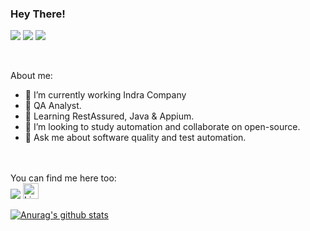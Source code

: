 
<!--
**renatograsso95/renatograsso95** is a ✨ _special_ ✨ repository because its `README.md` (this file) appears on your GitHub profile.

Here are some ideas to get you started:

- 🔭 I’m currently working on ...
- 🌱 I’m currently learning ...
- 👯 I’m looking to collaborate on ...
- 🤔 I’m looking for help with ...
- 💬 Ask me about ...
- 📫 How to reach me: ...
- 😄 Pronouns: ...
- ⚡ Fun fact: ...
-->

### Hey There! 

[<img src="https://img.shields.io/badge/%F0%9F%92%9C-Tests-blue?style=for-the-badge&color=purple"/>](#)
[<img src="https://img.shields.io/badge/%F0%9F%92%9C-Automation-blue?style=for-the-badge&color=pink"/>](#)
[<img src="https://img.shields.io/badge/%F0%9F%92%9C-Games-blue?style=for-the-badge&color=black"/>](#)

<br>

About me: 
- 🔭 I’m currently working Indra Company
- 🐻 QA Analyst.
- 🌱 Learning RestAssured, Java & Appium.
- 👯 I’m looking to study automation and collaborate on open-source.
- 💬 Ask me about software quality and test automation. 

<br><br>
You can find me here too:
<br>
[<img src="https://img.shields.io/badge/instagram-%23e4405f.svg?&style=for-the-badge&logo=instagram&logoColor=white"/>](https://www.instagram.com/renato_grasso/)
[<img src="https://img.shields.io/badge/LinkedIn-282C34?logo=linkedin&logoColor=0077B5" alt="LinkedIn logo" title="LinkedIn" height="25" />](https://www.linkedin.com/in/renato-grasso-bueno-nascimento-7a4117144/)


[![Anurag's github stats](https://github-readme-stats.vercel.app/api?username=renatograsso95&show_icons=true&theme=dracula)](https://github.com/renatograsso95)
<br/>
